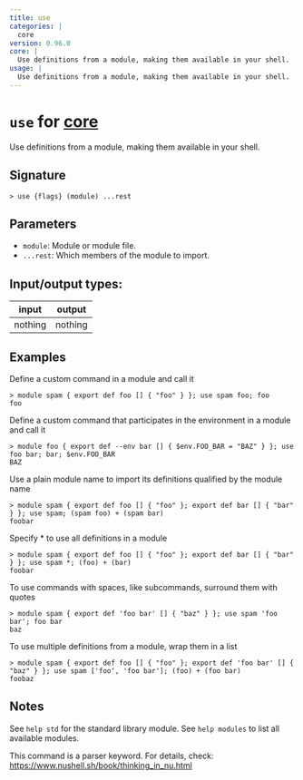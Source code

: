 ```yaml
---
title: use
categories: |
  core
version: 0.96.0
core: |
  Use definitions from a module, making them available in your shell.
usage: |
  Use definitions from a module, making them available in your shell.
---
```

<!-- This file is automatically generated. Please edit the command in https://github.com/nushell/nushell instead. -->

# `use` for [core](/commands/categories/core.md)

<div class='command-title'>Use definitions from a module, making them available in your shell.</div>

## Signature

```> use {flags} (module) ...rest```

## Parameters

 -  `module`: Module or module file.
 -  `...rest`: Which members of the module to import.


## Input/output types:

| input   | output  |
| ------- | ------- |
| nothing | nothing |

## Examples

Define a custom command in a module and call it
```nu
> module spam { export def foo [] { "foo" } }; use spam foo; foo
foo
```

Define a custom command that participates in the environment in a module and call it
```nu
> module foo { export def --env bar [] { $env.FOO_BAR = "BAZ" } }; use foo bar; bar; $env.FOO_BAR
BAZ
```

Use a plain module name to import its definitions qualified by the module name
```nu
> module spam { export def foo [] { "foo" }; export def bar [] { "bar" } }; use spam; (spam foo) + (spam bar)
foobar
```

Specify * to use all definitions in a module
```nu
> module spam { export def foo [] { "foo" }; export def bar [] { "bar" } }; use spam *; (foo) + (bar)
foobar
```

To use commands with spaces, like subcommands, surround them with quotes
```nu
> module spam { export def 'foo bar' [] { "baz" } }; use spam 'foo bar'; foo bar
baz
```

To use multiple definitions from a module, wrap them in a list
```nu
> module spam { export def foo [] { "foo" }; export def 'foo bar' [] { "baz" } }; use spam ['foo', 'foo bar']; (foo) + (foo bar)
foobaz
```

## Notes
See `help std` for the standard library module.
See `help modules` to list all available modules.

This command is a parser keyword. For details, check:
  https://www.nushell.sh/book/thinking_in_nu.html